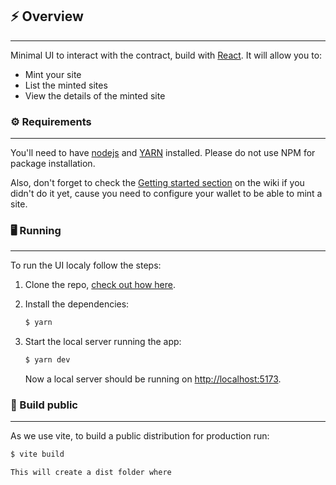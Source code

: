 ## ⚡ Overview
---

Minimal UI to interact with the contract, build with [React](https://reactjs.org/). It will allow you to:

- Mint your site
- List the minted sites
- View the details of the minted site

### ⚙️ Requirements
---

You'll need to have [nodejs](https://nodejs.org/en/) and [YARN](https://classic.yarnpkg.com/lang/en/docs/install/#mac-stable) installed. Please do not use NPM for package installation.

Also, don't forget to check the [Getting started section](https://github.com/fleekxyz/contracts/wiki/Getting-Started) on the wiki if you didn't do it yet, cause you need to configure your wallet to be able to mint a site.

### 🖥️ Running
---

To run the UI localy follow the steps:

1. Clone the repo, [check out how here](https://docs.github.com/en/repositories/creating-and-managing-repositories/cloning-a-repository).

2. Install the dependencies:

   ```bash
   $ yarn
   ```

3. Start the local server running the app:

   ```bash
   $ yarn dev
   ```

   Now a local server should be running on [http://localhost:5173](http://localhost:5173).


### 🤖 Build public
---
As we use vite, to build a public distribution for production run:

```bash
$ vite build

This will create a dist folder where 